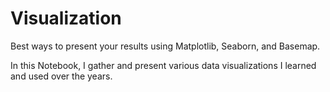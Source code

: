 # Visualization
Best ways to present your results using Matplotlib, Seaborn, and Basemap.

In this Notebook, I gather and present various data visualizations I learned and used over the years.
